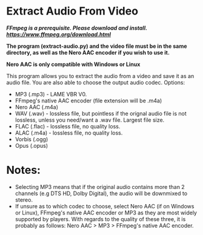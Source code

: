 # Extract Audio From Video
***FFmpeg is a prerequisite. Please download and install. https://www.ffmpeg.org/download.html***

**The program (extract-audio.py) and the video file must be in the same directory, as well as the Nero AAC encoder if you wish to use it.**

**Nero AAC is only compatible with Windows or Linux**

This program allows you to extract the audio from a video and save it as an audio file. You are also able to choose the output audio codec. Options:
- MP3 (.mp3) - LAME VBR V0.
- FFmpeg's native AAC encoder (file extension will be .m4a)
- Nero AAC (.m4a)
- WAV (.wav) - lossless file, but pointless if the orignal audio file is not lossless, unless you need/want a .wav file. Largest file size.
- FLAC (.flac) - lossless file, no quality loss.
- ALAC (.m4a) - lossless file, no quality loss.
- Vorbis (.ogg)
- Opus (.opus)

# Notes:
- Selecting MP3 means that if the original audio contains more than 2 channels (e.g DTS HD, Dolby Digital), the audio will be downmixed to stereo.
- If unsure as to which codec to choose, select Nero AAC (if on Windows or Linux), FFmpeg's native AAC encoder or MP3 as they are most widely supported by players. With regards to the quality of these three, it is probably as follows: Nero AAC > MP3 > FFmpeg's native AAC encoder.
